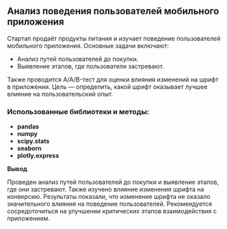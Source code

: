 ## Анализ поведения пользователей мобильного приложения

Стартап продаёт продукты питания и изучает поведение пользователей мобильного приложения. Основные задачи включают:

- Анализ путей пользователей до покупки.
- Выявление этапов, где пользователи застревают.

Также проводится A/A/B-тест для оценки влияния изменений на шрифт в приложении. Цель — определить, какой шрифт оказывает лучшее влияние на пользовательский опыт.

### Использованные библиотеки и методы:
- **pandas**
- **numpy**
- **scipy.stats**
- **seaborn**
- **plotly.express**

**Вывод**

Проведен анализ путей пользователей до покупки и выявление этапов, где они застревают. Также изучено влияние изменения шрифта на конверсию. Результаты показали, что изменение шрифта не оказало значительного влияния на поведение пользователей. Рекомендуется сосредоточиться на улучшении критических этапов взаимодействия с приложением.







